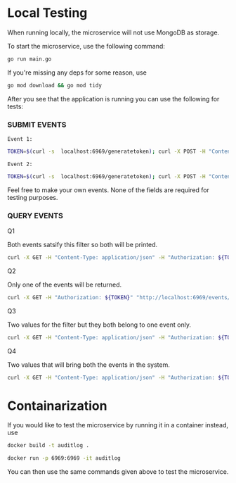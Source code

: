 # Local Testing

When running locally, the microservice will not use MongoDB as storage.

To start the microservice, use the following command:

```bash
go run main.go
```

If you're missing any deps for some reason, use
```bash 
go mod download && go mod tidy
```

After you see that the application is running you can use the following for tests:

### SUBMIT EVENTS

    Event 1:

```bash
TOKEN=$(curl -s  localhost:6969/generatetoken); curl -X POST -H "Content-Type: application/json" -H "Authorization: ${TOKEN}" -d '{ "SourceEventID": "987654", "SourceTimestamp": "2023-06-11T08:30:00Z", "CorrelationID": "a1b2c3d4", "SourceTimezone": "America/Los_Angeles", "SourceServiceName": "audit-service", "SourceServiceLocation": "San Francisco, USA", "SourceIpAddress": "192.168.0.1", "EventTags": { "env": "production", "category": "login" }, "EventDataHash": "1234567890abcdef", "EventDataVersion": "2.0", "EventData": { "username": "john_doe", "status": "success", "login_time": "2023-06-11T08:30:00Z", "ip_address": "192.168.0.100" } }' http://localhost:6969/events/submit;
```


    Event 2:

```bash
TOKEN=$(curl -s  localhost:6969/generatetoken); curl -X POST -H "Content-Type: application/json" -H "Authorization: ${TOKEN}" -d '{ "SourceEventID": "123456", "SourceTimestamp": "2023-06-12T12:00:00Z", "CorrelationID": "x1y2z3", "SourceTimezone": "Europe/London", "SourceServiceName": "audit-service", "SourceServiceLocation": "London, UK", "SourceIpAddress": "192.168.0.10", "EventTags": { "env": "development", "category": "logout" }, "EventDataHash": "abcdef1234567890", "EventDataVersion": "1.0", "EventData": { "username": "jane_doe", "status": "success", "login_time": "2023-06-12T12:00:00Z", "ip_address": "192.168.0.200" } }' http://localhost:6969/events/submit;
```

Feel free to make your own events. None of the fields are required for testing purposes.

### QUERY EVENTS 


Q1
    
Both events satsify this filter so both will be printed.
    
```bash 
curl -X GET -H "Content-Type: application/json" -H "Authorization: ${TOKEN}" "http://localhost:6969/events/query?SourceServiceName=audit-service"
```

Q2

Only one of the events will be returned.
    
```bash
curl -X GET -H "Authorization: ${TOKEN}" "http://localhost:6969/events/query?SourceEventID=987654"
```

Q3

Two values for the filter but they both belong to one event only.
    
```bash
curl -X GET -H "Content-Type: application/json" -H "Authorization: ${TOKEN}" "http://localhost:6969/events/query?SourceIpAddress=192.168.0.1&SourceEventID=987654"
```

Q4

Two values that will bring both the events in the system.

```bash
curl -X GET -H "Content-Type: application/json" -H "Authorization: ${TOKEN}" "http://localhost:6969/events/query?SourceServiceName=audit-service&SourceEventID=123456"
```

# Containarization

If you would like to test the microservice by running it in a container instead, use

```bash 
docker build -t auditlog .
```
```bash
docker run -p 6969:6969 -it auditlog
```

You can then use the same commands given above to test the microservice.